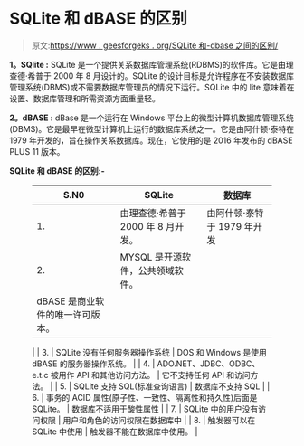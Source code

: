 # SQLite 和 dBASE 的区别

> 原文:[https://www . geesforgeks . org/SQLite 和-dbase 之间的区别/](https://www.geeksforgeeks.org/difference-between-sqlite-and-dbase/)

**1。SQlite :**
SQLite 是一个提供关系数据库管理系统(RDBMS)的软件库。它是由理查德·希普于 2000 年 8 月设计的。SQLite 的设计目标是允许程序在不安装数据库管理系统(DBMS)或不需要数据库管理员的情况下运行。SQLite 中的 lite 意味着在设置、数据库管理和所需资源方面重量轻。

**2。dBASE :**
dBase 是一个运行在 Windows 平台上的微型计算机数据库管理系统(DBMS)。它是最早在微型计算机上运行的数据库系统之一。它是由阿什顿·泰特在 1979 年开发的，旨在操作关系数据库。现在，它使用的是 2016 年发布的 dBASE PLUS 11 版本。

**SQLite 和 dBASE 的区别:-**

<figure class="table">

| S.N0 | SQLite | 数据库 |
| --- | --- | --- |
| 1. | 由理查德·希普于 2000 年 8 月开发。 | 由阿什顿·泰特于 1979 年开发 |
| 2. | MYSQL 是开源软件，公共领域软件。
 | dBASE 是商业软件的唯一许可版本。
 |
| 3. | SQLite 没有任何服务器操作系统 | DOS 和 Windows 是使用 dBASE 的服务器操作系统。
 |
| 4. | ADO.NET、JDBC、ODBC、e.t.c 被用作 API 和其他访问方法。
 | 它不支持任何 API 和访问方法。
 |
| 5. | SQLite 支持 SQL(标准查询语言) | 数据库不支持 SQL |
| 6. | 事务的 ACID 属性(原子性、一致性、隔离性和持久性)后面是 SQLite。
 | 数据库不适用于酸性属性 |
| 7. | SQLite 中的用户没有访问权限 | 用户和角色的访问权限在数据库中 |
| 8. | 触发器可以在 SQLite 中使用 | 触发器不能在数据库中使用。 |

</figure>